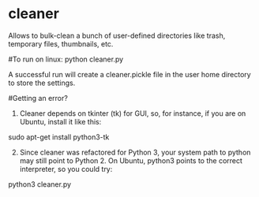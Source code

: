 # cleaner
Allows to bulk-clean a bunch of user-defined directories like trash, temporary files, thumbnails, etc.

#To run on linux:
python cleaner.py

A successful run will create a cleaner.pickle file in the user home directory to store the settings.

#Getting an error?

1) Cleaner depends on tkinter (tk) for GUI, so, for instance, if you are on Ubuntu, install it like this:

sudo apt-get install python3-tk

2) Since cleaner was refactored for Python 3, your system path to python may still point to Python 2. On Ubuntu, python3 points to the correct interpreter, so you could try:

python3 cleaner.py
